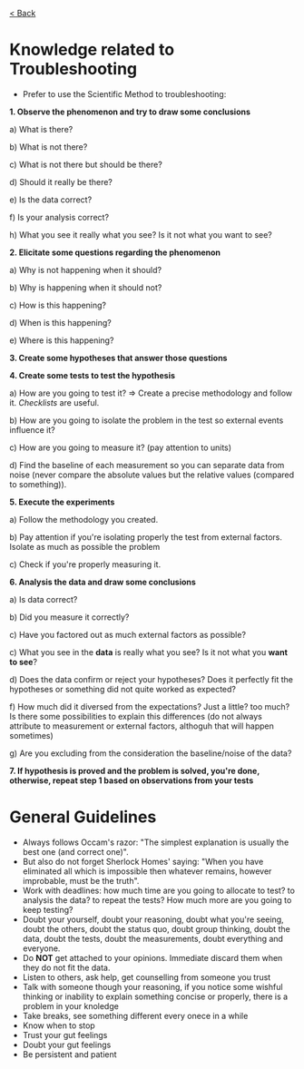 [< Back](https://github.com/brlebtag/My-Commonplace-Book)

# Knowledge related to Troubleshooting

* Prefer to use the Scientific Method to troubleshooting:

**1. Observe the phenomenon and try to draw some conclusions**

a) What is there?

b) What is not there?

c) What is not there but should be there?

d) Should it really be there?

e) Is the data correct?

f) Is your analysis correct?

h) What you see it really what you see? Is it not what you want to see?

**2. Elicitate some questions regarding the phenomenon**

a) Why is not happening when it should?

b) Why is happening when it should not?

c) How is this happening?

d) When is this happening?

e) Where is this happening?

**3. Create some hypotheses that answer those questions**

**4. Create some tests to test the hypothesis**

a) How are you going to test it? => Create a precise methodology and follow it. _Checklists_ are useful.

b) How are you going to isolate the problem in the test so external events influence it?

c) How are you going to measure it? (pay attention to units)

d) Find the baseline of each measurement so you can separate data from noise (never compare the absolute values but the relative values (compared to something)).

**5. Execute the experiments**

a) Follow the methodology you created.

b) Pay attention if you're isolating properly the test from external factors. Isolate as much as possible the problem

c) Check if you're properly measuring it.

**6. Analysis the data and draw some conclusions**

a) Is data correct?

b) Did you measure it correctly?

c) Have you factored out as much external factors as possible?

c) What you see in the **data** is really what you see? Is it not what you **want to see**?

d) Does the data confirm or reject your hypotheses? Does it perfectly fit the hypotheses or something did not quite worked as expected?

f) How much did it diversed from the expectations? Just a little? too much? Is there some possibilities to explain this differences (do not always attribute to measurement or external factors, althoguh that will happen sometimes)

g) Are you excluding from the consideration the baseline/noise of the data?

**7. If hypothesis is proved and the problem is solved, you're done, otherwise, repeat step 1 based on observations from your tests**

# General Guidelines

* Always follows Occam's razor: "The simplest explanation is usually the best one (and correct one)".
* But also do not forget Sherlock Homes' saying: "When you have eliminated all which is impossible then whatever remains, however improbable, must be the truth".
* Work with deadlines: how much time are you going to allocate to test? to analysis the data? to repeat the tests? How much more are you going to keep testing?
* Doubt your yourself, doubt your reasoning, doubt what you're seeing, doubt the others, doubt the status quo, doubt group thinking, doubt the data, doubt the tests, doubt the measurements, doubt everything and everyone.
* Do **NOT** get attached to your opinions. Immediate discard them when they do not fit the data.
* Listen to others, ask help, get counselling from someone you trust
* Talk with someone though your reasoning, if you notice some wishful thinking or inability to explain something concise or properly, there is a problem in your knoledge
* Take breaks, see something different every onece in a while
* Know when to stop 
* Trust your gut feelings
* Doubt your gut feelings
* Be persistent and patient
